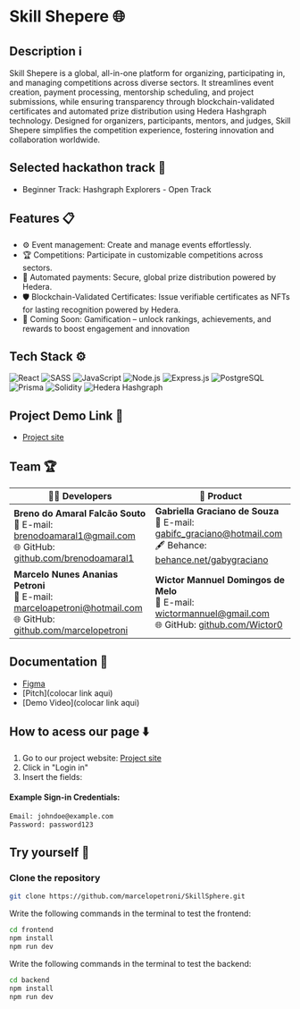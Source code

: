 #  Skill Shepere 🌐

## Description ℹ️

Skill Shepere is a global, all-in-one platform for organizing, participating in, and managing competitions across diverse sectors. It streamlines event creation, payment processing, mentorship scheduling, and project submissions, while ensuring transparency through blockchain-validated certificates and automated prize distribution using Hedera Hashgraph technology.  Designed for organizers, participants, mentors, and judges, Skill Shepere simplifies the competition experience, fostering innovation and collaboration worldwide.

## Selected hackathon track 🚀
- Beginner Track: Hashgraph Explorers - Open Track

## Features 📋
- ⚙️ Event management: Create and manage events effortlessly.
- 🏆 Competitions: Participate in customizable competitions across sectors.
- 💸 Automated payments: Secure, global prize distribution powered by Hedera.
- 🛡️ Blockchain-Validated Certificates: Issue verifiable certificates as NFTs for lasting recognition powered by Hedera.
- 🚀 Coming Soon: Gamification – unlock rankings, achievements, and rewards to boost engagement and innovation

## Tech Stack ⚙️

![React](https://img.shields.io/badge/React-20232A?style=for-the-badge&logo=react&logoColor=61DAFB)
![SASS](https://img.shields.io/badge/SASS-CC6699?style=for-the-badge&logo=sass&logoColor=white)
![JavaScript](https://img.shields.io/badge/JavaScript-323330?style=for-the-badge&logo=javascript&logoColor=F7DF1E)
![Node.js](https://img.shields.io/badge/Node.js-339933?style=for-the-badge&logo=nodedotjs&logoColor=white)
![Express.js](https://img.shields.io/badge/Express.js-000000?style=for-the-badge&logo=express&logoColor=white)
![PostgreSQL](https://img.shields.io/badge/PostgreSQL-336791?style=for-the-badge&logo=postgresql&logoColor=white)
![Prisma](https://img.shields.io/badge/Prisma-2D3748?style=for-the-badge&logo=prisma&logoColor=white)
![Solidity](https://img.shields.io/badge/Solidity-363636?style=for-the-badge&logo=solidity&logoColor=white)
![Hedera Hashgraph](https://img.shields.io/badge/Hedera%20Hashgraph-2C3454?style=for-the-badge&logo=hedera&logoColor=white)

## Project Demo Link 🔗
- [Project site](https://skill-sphere-ten.vercel.app/)

## Team 🏆

| 👨‍💻 Developers  | 🎨 Product |
|-----------------|-----------------|
| **Breno do Amaral Falcão Souto**<br/>📧 E-mail: brenodoamaral1@gmail.com<br/>🌐 GitHub: [github.com/brenodoamaral1](https://github.com/brenodoamaral1) | **Gabriella Graciano de Souza**<br/>📧 E-mail: gabifc_graciano@hotmail.com<br/>🖋️ Behance: [behance.net/gabygraciano](https://www.behance.net/gabygraciano) |
| **Marcelo Nunes Ananias Petroni**<br/>📧 E-mail: marceloapetroni@hotmail.com<br/>🌐 GitHub: [github.com/marcelopetroni](https://github.com/marcelopetroni) | **Wictor Mannuel Domingos de Melo**<br/>📧 E-mail: wictormannuel@gmail.com<br/>🌐 GitHub: [github.com/Wictor0](https://github.com/Wictor0) |

## Documentation 📄

- [Figma](https://www.figma.com/design/zdwJNTPXDYYKj2ol242zUm/SkillSphere?node-id=0-1&t=h4I12qY6oUSHgaiV-1)
- [Pitch](colocar link aqui)
- [Demo Video](colocar link aqui)

## How to acess our page ⬇️
  1. Go to our project website: <a href="https://skill-sphere-ten.vercel.app/" target="_blank">Project site</a>
  2. Click in "Login in"
  3. Insert the fields:
#### Example Sign-in Credentials:
```bash
Email: johndoe@example.com
Password: password123
```

## Try yourself 🏃
### Clone the repository

```bash
git clone https://github.com/marcelopetroni/SkillSphere.git
```

Write the following commands in the terminal to test the frontend:
```bash
cd frontend
npm install
npm run dev
```
Write the following commands in the terminal to test the backend:
```bash
cd backend
npm install
npm run dev
```
  
